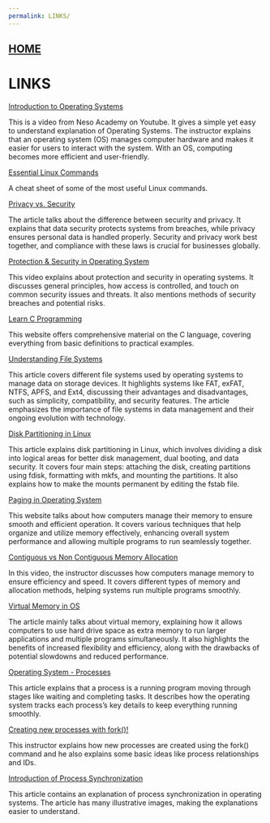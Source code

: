 ```yaml
---
permalink: LINKS/
---
```


## [HOME](../)

# LINKS
[Introduction to Operating Systems](https://youtu.be/vBURTt97EkA?si=81_dozikeNZ9jqeJ)

This is a video from Neso Academy on Youtube. It gives a simple yet easy to understand explanation of Operating Systems. The instructor explains that an operating system (OS) manages computer hardware and makes it easier for users to interact with the system. With an OS, computing becomes more efficient and user-friendly.

[Essential Linux Commands](https://www.tutorialworks.com/linux-commands/)

A cheat sheet of some of the most useful Linux commands.

[Privacy vs. Security](https://www.auditboard.com/blog/privacy-vs-security/#)

The article talks about the difference between security and privacy. It explains that data security protects systems from breaches, while privacy ensures personal data is handled properly. Security and privacy work best together, and compliance with these laws is crucial for businesses globally.

[Protection & Security in Operating System](https://youtu.be/DKb7KhfoZmU?si=R39EnxnMRgoraiOH)

This video explains about protection and security in operating systems. It discusses general principles, how access is controlled, and touch on common security issues and threats. It also mentions methods of security breaches and potential risks.

[Learn C Programming](https://www.learn-c.org)

This website offers comprehensive material on the C language, covering everything from basic definitions to practical examples.

[Understanding File Systems](https://www.kingston.com/en/blog/personal-storage/understanding-file-systems)

This article covers different file systems used by operating systems to manage data on storage devices. It highlights systems like FAT, exFAT, NTFS, APFS, and Ext4, discussing their advantages and disadvantages, such as simplicity, compatibility, and security features. The article emphasizes the importance of file systems in data management and their ongoing evolution with technology.

[Disk Partitioning in Linux](https://www.geeksforgeeks.org/disk-partitioning-in-linux/)

This article explains disk partitioning in Linux, which involves dividing a disk into logical areas for better disk management, dual booting, and data security. It covers four main steps: attaching the disk, creating partitions using fdisk, formatting with mkfs, and mounting the partitions. It also explains how to make the mounts permanent by editing the fstab file.

[Paging in Operating System](https://www.geeksforgeeks.org/paging-in-operating-system/)

This website talks about how computers manage their memory to ensure smooth and efficient operation. It covers various techniques that help organize and utilize memory effectively, enhancing overall system performance and allowing multiple programs to run seamlessly together.

[Contiguous vs Non Contiguous Memory Allocation](https://youtu.be/LLhgnIYpQaI?si=s7Pciv0NXfQ_UwoR)

In this video, the instructor discusses how computers manage memory to ensure efficiency and speed. It covers different types of memory and allocation methods, helping systems run multiple programs smoothly.

[Virtual Memory in OS](https://www.guru99.com/virtual-memory-in-operating-system.html)

The article mainly talks about virtual memory, explaining how it allows computers to use hard drive space as extra memory to run larger applications and multiple programs simultaneously. It also highlights the benefits of increased flexibility and efficiency, along with the drawbacks of potential slowdowns and reduced performance.

[Operating System - Processes](https://www.tutorialspoint.com/operating_system/os_processes.htm)

This article explains that a process is a running program moving through stages like waiting and completing tasks. It describes how the operating system tracks each process’s key details to keep everything running smoothly.

[Creating new processes with fork()!](https://youtu.be/ss1-REMJ9GA?si=KP-0zWE1SopTCGsX)

This instructor explains how new processes are created using the fork() command and he also explains some basic ideas like process relationships and IDs.

[Introduction of Process Synchronization](https://www.geeksforgeeks.org/introduction-of-process-synchronization/)

This article contains an explanation of process synchronization in operating systems. The article has many illustrative images, making the explanations easier to understand.

